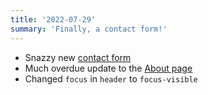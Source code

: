 ```yaml
---
title: '2022-07-29'
summary: 'Finally, a contact form!'
---
```


* Snazzy new [contact form](/contact/)
* Much overdue update to the [About page](/about/)
* Changed `focus` in `header` to `focus-visible`
